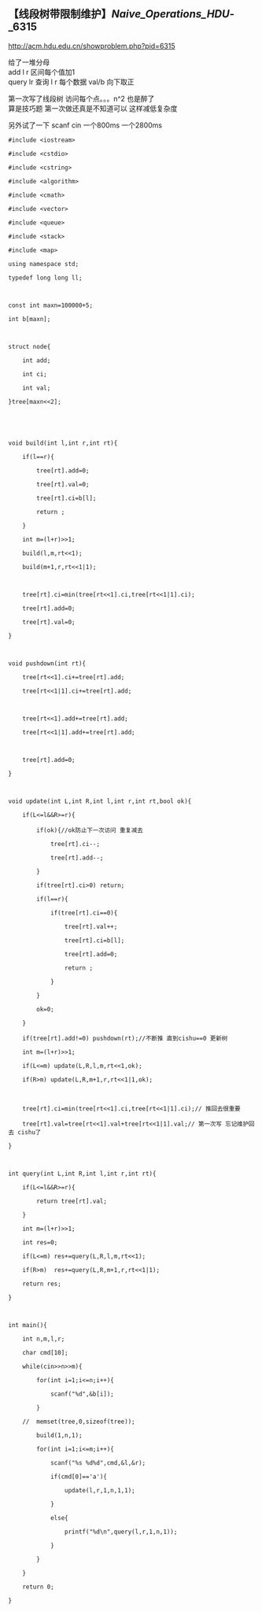## 【线段树带限制维护】_Naive_Operations_HDU_-_6315

<http://acm.hdu.edu.cn/showproblem.php?pid=6315>

给了一堆分母  
add l r 区间每个值加1  
query lr 查询 l r 每个数据 val/b 向下取正

第一次写了线段树 访问每个点。。。n^2 也是醉了  
算是技巧题 第一次做还真是不知道可以 这样减低复杂度

另外试了一下 scanf cin 一个800ms 一个2800ms

    
    
    #include <iostream>
    #include <cstdio>
    #include <cstring>
    #include <algorithm>
    #include <cmath>
    #include <vector>
    #include <queue>
    #include <stack>
    #include <map> 
    using namespace std;
    typedef long long ll;
    
    const int maxn=100000+5;
    int b[maxn];
    
    struct node{
        int add;
        int ci;
        int val;
    }tree[maxn<<2];
    
    
    void build(int l,int r,int rt){
        if(l==r){
            tree[rt].add=0;
            tree[rt].val=0;
            tree[rt].ci=b[l];
            return ;
        }
        int m=(l+r)>>1;
        build(l,m,rt<<1);
        build(m+1,r,rt<<1|1);
    
        tree[rt].ci=min(tree[rt<<1].ci,tree[rt<<1|1].ci);
        tree[rt].add=0;
        tree[rt].val=0;
    }
    
    void pushdown(int rt){
        tree[rt<<1].ci+=tree[rt].add;
        tree[rt<<1|1].ci+=tree[rt].add;
    
        tree[rt<<1].add+=tree[rt].add;
        tree[rt<<1|1].add+=tree[rt].add;
    
        tree[rt].add=0;
    }
    
    void update(int L,int R,int l,int r,int rt,bool ok){
        if(L<=l&&R>=r){
            if(ok){//ok防止下一次访问 重复减去
                tree[rt].ci--;
                tree[rt].add--;
            }
            if(tree[rt].ci>0) return;
            if(l==r){
                if(tree[rt].ci==0){
                    tree[rt].val++;
                    tree[rt].ci=b[l];
                    tree[rt].add=0;
                    return ;
                }
            }
            ok=0;
        }
        if(tree[rt].add!=0) pushdown(rt);//不断推 直到cishu==0 更新树
        int m=(l+r)>>1;
        if(L<=m) update(L,R,l,m,rt<<1,ok);
        if(R>m) update(L,R,m+1,r,rt<<1|1,ok);
    
        tree[rt].ci=min(tree[rt<<1].ci,tree[rt<<1|1].ci);// 推回去很重要
        tree[rt].val=tree[rt<<1].val+tree[rt<<1|1].val;// 第一次写 忘记维护回去 cishu了
    }
    
    int query(int L,int R,int l,int r,int rt){
        if(L<=l&&R>=r){
            return tree[rt].val;
        }
        int m=(l+r)>>1;
        int res=0;
        if(L<=m) res+=query(L,R,l,m,rt<<1);
        if(R>m)  res+=query(L,R,m+1,r,rt<<1|1);
        return res;
    }
    
    int main(){
        int n,m,l,r;
        char cmd[10];
        while(cin>>n>>m){
            for(int i=1;i<=n;i++){
                scanf("%d",&b[i]);
            }
        //  memset(tree,0,sizeof(tree));
            build(1,n,1);
            for(int i=1;i<=m;i++){
                scanf("%s %d%d",cmd,&l,&r);
                if(cmd[0]=='a'){
                    update(l,r,1,n,1,1);
                }
                else{
                    printf("%d\n",query(l,r,1,n,1));
                }
            }
        }
        return 0;
    }
    

